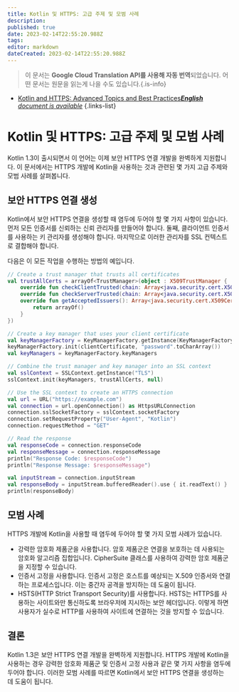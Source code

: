 ```yaml
---
title: Kotlin 및 HTTPS: 고급 주제 및 모범 사례
description: 
published: true
date: 2023-02-14T22:55:20.988Z
tags: 
editor: markdown
dateCreated: 2023-02-14T22:55:20.988Z
---
```


> 이 문서는 **Google Cloud Translation API를 사용해 자동 번역**되었습니다.
어떤 문서는 원문을 읽는게 나을 수도 있습니다.{.is-info}



- [Kotlin and HTTPS: Advanced Topics and Best Practices***English** document is available*](/en/Knowledge-base/Kotlin/kotlin-and-https-advanced-topics-and-best-practices)
{.links-list}


# Kotlin 및 HTTPS: 고급 주제 및 모범 사례

Kotlin 1.3이 출시되면서 이 언어는 이제 보안 HTTPS 연결 개발을 완벽하게 지원합니다. 이 문서에서는 HTTPS 개발에 Kotlin을 사용하는 것과 관련된 몇 가지 고급 주제와 모범 사례를 살펴봅니다.

## 보안 HTTPS 연결 생성

Kotlin에서 보안 HTTPS 연결을 생성할 때 염두에 두어야 할 몇 가지 사항이 있습니다. 먼저 모든 인증서를 신뢰하는 신뢰 관리자를 만들어야 합니다. 둘째, 클라이언트 인증서를 사용하는 키 관리자를 생성해야 합니다. 마지막으로 이러한 관리자를 SSL 컨텍스트로 결합해야 합니다.

다음은 이 모든 작업을 수행하는 방법의 예입니다.

```kotlin
// Create a trust manager that trusts all certificates
val trustAllCerts = arrayOf<TrustManager>(object : X509TrustManager {
    override fun checkClientTrusted(chain: Array<java.security.cert.X509Certificate>, authType: String) {}
    override fun checkServerTrusted(chain: Array<java.security.cert.X509Certificate>, authType: String) {}
    override fun getAcceptedIssuers(): Array<java.security.cert.X509Certificate> {
        return arrayOf()
    }
})

// Create a key manager that uses your client certificate
val keyManagerFactory = KeyManagerFactory.getInstance(KeyManagerFactory.getDefaultAlgorithm())
keyManagerFactory.init(clientCertificate, "password".toCharArray())
val keyManagers = keyManagerFactory.keyManagers

// Combine the trust manager and key manager into an SSL context
val sslContext = SSLContext.getInstance("TLS")
sslContext.init(keyManagers, trustAllCerts, null)

// Use the SSL context to create an HTTPS connection
val url = URL("https://example.com")
val connection = url.openConnection() as HttpsURLConnection
connection.sslSocketFactory = sslContext.socketFactory
connection.setRequestProperty("User-Agent", "Kotlin")
connection.requestMethod = "GET"

// Read the response
val responseCode = connection.responseCode
val responseMessage = connection.responseMessage
println("Response Code: $responseCode")
println("Response Message: $responseMessage")

val inputStream = connection.inputStream
val responseBody = inputStream.bufferedReader().use { it.readText() }
println(responseBody)
```

## 모범 사례

HTTPS 개발에 Kotlin을 사용할 때 염두에 두어야 할 몇 가지 모범 사례가 있습니다.

- 강력한 암호화 제품군을 사용합니다. 암호 제품군은 연결을 보호하는 데 사용되는 암호화 알고리즘 집합입니다. CipherSuite 클래스를 사용하여 강력한 암호 제품군을 지정할 수 있습니다.
- 인증서 고정을 사용합니다. 인증서 고정은 호스트를 예상되는 X.509 인증서와 연결하는 프로세스입니다. 이는 중간자 공격을 방지하는 데 도움이 됩니다.
- HSTS(HTTP Strict Transport Security)를 사용합니다. HSTS는 HTTPS를 사용하는 사이트와만 통신하도록 브라우저에 지시하는 보안 헤더입니다. 이렇게 하면 사용자가 실수로 HTTP를 사용하여 사이트에 연결하는 것을 방지할 수 있습니다.

## 결론

Kotlin 1.3은 보안 HTTPS 연결 개발을 완벽하게 지원합니다. HTTPS 개발에 Kotlin을 사용하는 경우 강력한 암호화 제품군 및 인증서 고정 사용과 같은 몇 가지 사항을 염두에 두어야 합니다. 이러한 모범 사례를 따르면 Kotlin에서 보안 HTTPS 연결을 생성하는 데 도움이 됩니다.